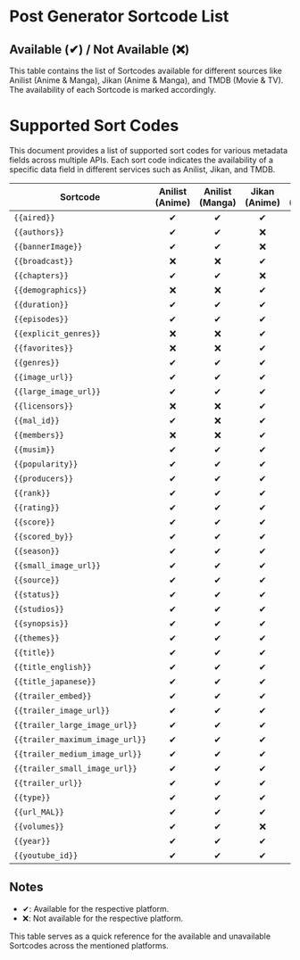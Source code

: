 # Post Generator Sortcode List

## Available (✔) / Not Available (❌)

This table contains the list of Sortcodes available for different sources like Anilist (Anime & Manga), Jikan (Anime & Manga), and TMDB (Movie & TV). The availability of each Sortcode is marked accordingly.

# Supported Sort Codes

This document provides a list of supported sort codes for various metadata fields across multiple APIs. Each sort code indicates the availability of a specific data field in different services such as Anilist, Jikan, and TMDB.

| Sortcode                     | Anilist (Anime) | Anilist (Manga) | Jikan (Anime) | Jikan (Manga) | TMDB (Movie) | TMDB (TV) |
|------------------------------|:---------------:|:---------------:|:-------------:|:-------------:|:------------:|:---------:|
| `{{aired}}`                  | ✔               | ✔               | ✔             | ✔             | ❌           | ❌        |
| `{{authors}}`                | ✔               | ✔               | ❌             | ✔             | ❌           | ❌        |
| `{{bannerImage}}`            | ✔               | ✔               | ❌             | ❌             | ❌           | ❌        |
| `{{broadcast}}`              | ❌               | ❌               | ✔             | ❌             | ❌           | ❌        |
| `{{chapters}}`               | ✔               | ✔               | ❌             | ✔             | ❌           | ❌        |
| `{{demographics}}`           | ❌               | ❌               | ✔             | ✔             | ❌           | ❌        |
| `{{duration}}`               | ✔               | ✔               | ✔             | ❌             | ❌           | ❌        |
| `{{episodes}}`               | ✔               | ✔               | ✔             | ❌             | ❌           | ❌        |
| `{{explicit_genres}}`        | ❌               | ❌               | ✔             | ❌             | ❌           | ❌        |
| `{{favorites}}`              | ❌               | ❌               | ✔             | ✔             | ❌           | ❌        |
| `{{genres}}`                 | ✔               | ✔               | ✔             | ✔             | ❌           | ❌        |
| `{{image_url}}`              | ✔               | ✔               | ✔             | ✔             | ❌           | ❌        |
| `{{large_image_url}}`        | ✔               | ✔               | ✔             | ✔             | ❌           | ❌        |
| `{{licensors}}`              | ❌               | ❌               | ✔             | ❌             | ❌           | ❌        |
| `{{mal_id}}`                 | ✔               | ❌               | ✔             | ✔             | ❌           | ❌        |
| `{{members}}`                | ❌               | ❌               | ✔             | ✔             | ❌           | ❌        |
| `{{musim}}`                  | ✔               | ✔               | ✔             | ❌             | ❌           | ❌        |
| `{{popularity}}`             | ✔               | ✔               | ✔             | ❌             | ❌           | ❌        |
| `{{producers}}`              | ✔               | ✔               | ✔             | ❌             | ❌           | ❌        |
| `{{rank}}`                   | ✔               | ✔               | ✔             | ✔             | ❌           | ❌        |
| `{{rating}}`                 | ✔               | ✔               | ✔             | ❌             | ❌           | ❌        |
| `{{score}}`                  | ✔               | ✔               | ✔             | ✔             | ❌           | ❌        |
| `{{scored_by}}`              | ✔               | ✔               | ✔             | ✔             | ❌           | ❌        |
| `{{season}}`                 | ✔               | ✔               | ✔             | ❌             | ❌           | ❌        |
| `{{small_image_url}}`        | ✔               | ✔               | ✔             | ✔             | ❌           | ❌        |
| `{{source}}`                 | ✔               | ✔               | ✔             | ❌             | ❌           | ❌        |
| `{{status}}`                 | ✔               | ✔               | ✔             | ✔             | ❌           | ❌        |
| `{{studios}}`                | ✔               | ✔               | ✔             | ❌             | ❌           | ❌        |
| `{{synopsis}}`               | ✔               | ✔               | ✔             | ✔             | ❌           | ❌        |
| `{{themes}}`                 | ✔               | ✔               | ✔             | ✔             | ❌           | ❌        |
| `{{title}}`                  | ✔               | ✔               | ✔             | ✔             | ❌           | ❌        |
| `{{title_english}}`          | ✔               | ✔               | ✔             | ✔             | ❌           | ❌        |
| `{{title_japanese}}`         | ✔               | ✔               | ✔             | ✔             | ❌           | ❌        |
| `{{trailer_embed}}`          | ✔               | ✔               | ✔             | ❌             | ❌           | ❌        |
| `{{trailer_image_url}}`      | ✔               | ✔               | ✔             | ❌             | ❌           | ❌        |
| `{{trailer_large_image_url}}`| ✔               | ✔               | ✔             | ❌             | ❌           | ❌        |
| `{{trailer_maximum_image_url}}` | ✔          | ✔               | ✔             | ❌             | ❌           | ❌        |
| `{{trailer_medium_image_url}}` | ✔           | ✔               | ✔             | ❌             | ❌           | ❌        |
| `{{trailer_small_image_url}}` | ✔            | ✔               | ✔             | ❌             | ❌           | ❌        |
| `{{trailer_url}}`            | ✔               | ✔               | ✔             | ❌             | ❌           | ❌        |
| `{{type}}`                   | ✔               | ✔               | ✔             | ✔             | ❌           | ❌        |
| `{{url_MAL}}`                | ✔               | ✔               | ✔             | ✔             | ❌           | ❌        |
| `{{volumes}}`                | ✔               | ✔               | ❌             | ✔             | ❌           | ❌        |
| `{{year}}`                   | ✔               | ✔               | ✔             | ✔             | ❌           | ❌        |
| `{{youtube_id}}`             | ✔               | ✔               | ✔             | ❌             | ❌           | ❌        |


## Notes

- ✔: Available for the respective platform.
- ❌: Not available for the respective platform.

This table serves as a quick reference for the available and unavailable Sortcodes across the mentioned platforms.
